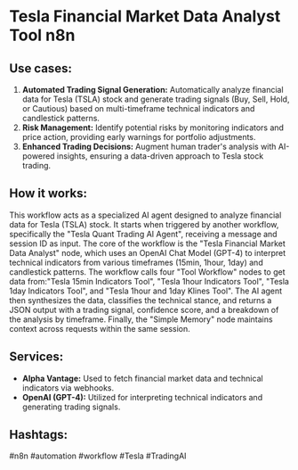 # Tesla Financial Market Data Analyst Tool n8n

## Use cases:

1.  **Automated Trading Signal Generation:** Automatically analyze financial data for Tesla (TSLA) stock and generate trading signals (Buy, Sell, Hold, or Cautious) based on multi-timeframe technical indicators and candlestick patterns.
2.  **Risk Management:**  Identify potential risks by monitoring indicators and price action, providing early warnings for portfolio adjustments.
3.  **Enhanced Trading Decisions:** Augment human trader's analysis with AI-powered insights, ensuring a data-driven approach to Tesla stock trading.

## How it works:

This workflow acts as a specialized AI agent designed to analyze financial data for Tesla (TSLA) stock. It starts when triggered by another workflow, specifically the "Tesla Quant Trading AI Agent", receiving a message and session ID as input. The core of the workflow is the "Tesla Financial Market Data Analyst" node, which uses an OpenAI Chat Model (GPT-4) to interpret technical indicators from various timeframes (15min, 1hour, 1day) and candlestick patterns. The workflow calls four "Tool Workflow" nodes to get data from:"Tesla 15min Indicators Tool", "Tesla 1hour Indicators Tool", "Tesla 1day Indicators Tool", and "Tesla 1hour and 1day Klines Tool". The AI agent then synthesizes the data, classifies the technical stance, and returns a JSON output with a trading signal, confidence score, and a breakdown of the analysis by timeframe. Finally, the "Simple Memory" node maintains context across requests within the same session.

## Services:

*   **Alpha Vantage:** Used to fetch financial market data and technical indicators via webhooks.
*   **OpenAI (GPT-4):** Utilized for interpreting technical indicators and generating trading signals.

## Hashtags:

#n8n #automation #workflow #Tesla #TradingAI
